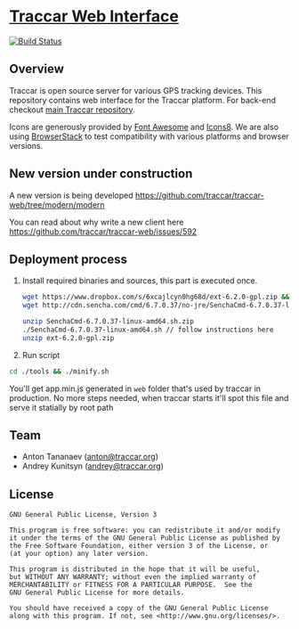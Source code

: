 # [Traccar Web Interface](https://www.traccar.org)
[![Build Status](https://travis-ci.org/traccar/traccar-web.svg?branch=master)](https://travis-ci.org/traccar/traccar-web)

## Overview

Traccar is open source server for various GPS tracking devices. This repository contains web interface for the Traccar platform. For back-end checkout [main Traccar repository](https://github.com/tananaev/traccar).

Icons are generously provided by [Font Awesome](http://fontawesome.io/) and [Icons8](https://icons8.com/). We are also using [BrowserStack](https://www.browserstack.com/) to test compatibility with various platforms and browser versions.

## New version under construction

A new version is being developed https://github.com/traccar/traccar-web/tree/modern/modern

You can read about why write a new client here https://github.com/traccar/traccar-web/issues/592

## Deployment process

1. Install required binaries and sources, this part is executed once.
    ```bash
    wget https://www.dropbox.com/s/6xcajlcyn0hg68d/ext-6.2.0-gpl.zip && 
    wget http://cdn.sencha.com/cmd/6.7.0.37/no-jre/SenchaCmd-6.7.0.37-linux-amd64.sh.zip
    
    unzip SenchaCmd-6.7.0.37-linux-amd64.sh.zip
    ./SenchaCmd-6.7.0.37-linux-amd64.sh // follow instructions here
    unzip ext-6.2.0-gpl.zip
    ```

2. Run script
```bash
cd ./tools && ./minify.sh
```
You'll get app.min.js generated in `web` folder that's used by traccar in production.
No more steps needed, when traccar starts it'll spot this file and serve it statially 
by root path

## Team

- Anton Tananaev ([anton@traccar.org](mailto:anton@traccar.org))
- Andrey Kunitsyn ([andrey@traccar.org](mailto:andrey@traccar.org))

## License

    GNU General Public License, Version 3

    This program is free software: you can redistribute it and/or modify
    it under the terms of the GNU General Public License as published by
    the Free Software Foundation, either version 3 of the License, or
    (at your option) any later version.

    This program is distributed in the hope that it will be useful,
    but WITHOUT ANY WARRANTY; without even the implied warranty of
    MERCHANTABILITY or FITNESS FOR A PARTICULAR PURPOSE.  See the
    GNU General Public License for more details.

    You should have received a copy of the GNU General Public License
    along with this program. If not, see <http://www.gnu.org/licenses/>.
